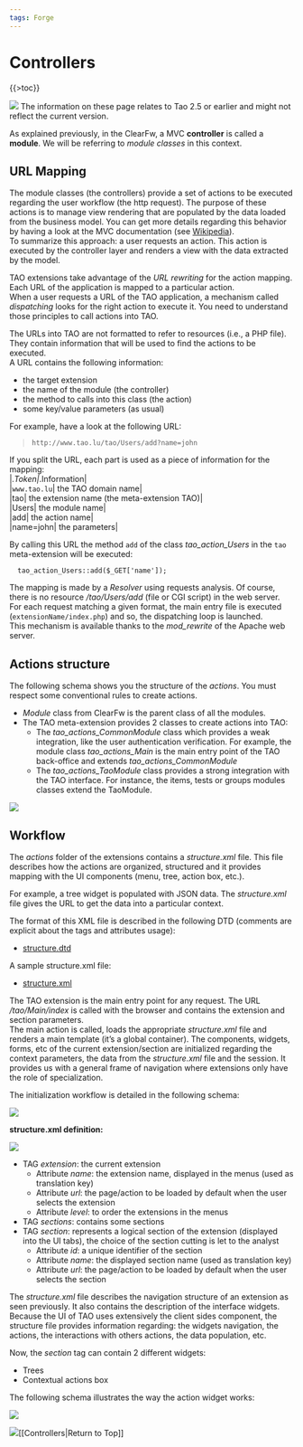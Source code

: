 ```yaml
---
tags: Forge
---
```


Controllers
===========

{{\>toc}}

![](resources/http://forge.taotesting.com/attachments/download/760/attention.png) The information on these page relates to Tao 2.5 or earlier and might not reflect the current version.

As explained previously, in the ClearFw, a MVC **controller** is called a **module**. We will be referring to *module classes* in this context.

URL Mapping
-----------

The module classes (the controllers) provide a set of actions to be executed regarding the user workflow (the http request). The purpose of these actions is to manage view rendering that are populated by the data loaded from the business model. You can get more details regarding this behavior by having a look at the MVC documentation (see [Wikipedia](resources/http://en.wikipedia.org/wiki/Model%E2%80%93View%E2%80%93Controller)).\
To summarize this approach: a user requests an action. This action is executed by the controller layer and renders a view with the data extracted by the model.

TAO extensions take advantage of the *URL rewriting* for the action mapping. Each URL of the application is mapped to a particular action.\
When a user requests a URL of the TAO application, a mechanism called *dispatching* looks for the right action to execute it. You need to understand those principles to call actions into TAO.

The URLs into TAO are not formatted to refer to resources (i.e., a PHP file). They contain information that will be used to find the actions to be executed.\
A URL contains the following information:

-   the target extension
-   the name of the module (the controller)
-   the method to calls into this class (the action)
-   some key/value parameters (as usual)

For example, have a look at the following URL:

> `http://www.tao.lu/tao/Users/add?name=john`

If you split the URL, each part is used as a piece of information for the mapping:\
|*.Token|*.Information|\
|`www.tao.lu`| the TAO domain name|\
|tao| the extension name (the meta-extension TAO)|\
|Users| the module name|\
|add| the action name|\
|name=john| the parameters|

By calling this URL the method `add` of the class *tao\_action\_Users* in the `tao` meta-extension will be executed:

      tao_action_Users::add($_GET['name']);

The mapping is made by a *Resolver* using requests analysis. Of course, there is no resource */tao/Users/add* (file or CGI script) in the web server.\
For each request matching a given format, the main entry file is executed (`extensionName/index.php`) and so, the dispatching loop is launched.\
This mechanism is available thanks to the *mod\_rewrite* of the Apache web server.

Actions structure
-----------------

The following schema shows you the structure of the *actions*. You must respect some conventional rules to create actions.

-   *Module* class from ClearFw is the parent class of all the modules.
-   The TAO meta-extension provides 2 classes to create actions into TAO:
    -   The *tao\_actions\_CommonModule* class which provides a weak integration, like the user authentication verification. For example, the module class *tao\_actions\_Main* is the main entry point of the TAO back-office and extends *tao\_actions\_CommonModule*
    -   The *tao\_actions\_TaoModule* class provides a strong integration with the TAO interface. For instance, the items, tests or groups modules classes extend the TaoModule.

![](resources/http://forge.taotesting.com/attachments/385/actions.png)

Workflow
--------

The *actions* folder of the extensions contains a *structure.xml* file. This file describes how the actions are organized, structured and it provides mapping with the UI components (menu, tree, action box, etc.).

For example, a tree widget is populated with JSON data. The *structure.xml* file gives the URL to get the data into a particular context.

The format of this XML file is described in the following DTD (comments are explicit about the tags and attributes usage):

-   [structure.dtd](resources/https://github.com/oat-sa/tao-core/blob/master/doc/structures.dtd)

A sample structure.xml file:

-   [structure.xml](resources/https://github.com/oat-sa/tao-core/blob/master/actions/structures.xml)

The TAO extension is the main entry point for any request. The URL */tao/Main/index* is called with the browser and contains the extension and section parameters.\
The main action is called, loads the appropriate *structure.xml* file and renders a main template (it’s a global container). The components, widgets, forms, etc of the current extension/section are initialized regarding the context parameters, the data from the *structure.xml* file and the session. It provides us with a general frame of navigation where extensions only have the role of specialization.

The initialization workflow is detailed in the following schema:

![](resources/http://forge.taotesting.com/attachments/386/tao-actions-nav.png)

**structure.xml definition:**

![](resources/http://forge.taotesting.com/attachments/download/158/structure_xml_hierarchie.png)

-   TAG *extension*: the current extension
    -   Attribute *name*: the extension name, displayed in the menus (used as translation key)
    -   Attribute *url*: the page/action to be loaded by default when the user selects the extension
    -   Attribute *level*: to order the extensions in the menus
-   TAG *sections*: contains some sections
-   TAG *section*: represents a logical section of the extension (displayed into the UI tabs), the choice of the section cutting is let to the analyst
    -   Attribute *id*: a unique identifier of the section
    -   Attribute *name*: the displayed section name (used as translation key)
    -   Attribute *url*: the page/action to be loaded by default when the user selects the section

The *structure.xml* file describes the navigation structure of an extension as seen previously. It also contains the description of the interface widgets. Because the UI of TAO uses extensively the client sides component, the structure file provides information regarding: the widgets navigation, the actions, the interactions with others actions, the data population, etc.

Now, the *section* tag can contain 2 different widgets:

-   Trees
-   Contextual actions box

The following schema illustrates the way the action widget works:

![](resources/http://forge.taotesting.com/attachments/387/actions_widget.png)

![](resources/http://forge.taotesting.com/attachments/download/215/returnTopArrow.JPG)[[Controllers|Return to Top]]

